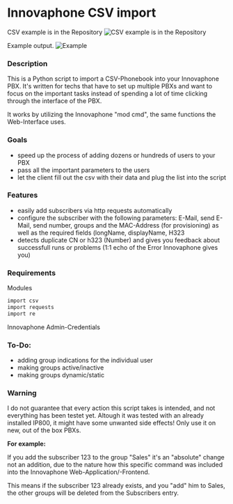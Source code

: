 # Innovaphone CSV import

CSV example is in the Repository
![CSV example is in the Repository](https://i.imgur.com/7YLxafo.png)

Example output.
![Example](https://i.imgur.com/c4hIlLp.png)

### Description
This is a Python script to import a CSV-Phonebook into your Innovaphone PBX.
It's written for techs that have to set up multiple PBXs and want to focus on the important tasks instead of
spending a lot of time clicking through the interface of the PBX.

It works by utilizing the Innovaphone "mod cmd", the same functions the Web-Interface uses.

### Goals
- speed up the process of adding dozens or hundreds of users to your PBX
- pass all the important parameters to the users
- let the client fill out the csv with their data and plug the list into the script

### Features
- easily add subscribers via http requests automatically
- configure the subscriber with the following parameters: E-Mail, send E-Mail, send number, groups and the MAC-Address (for provisioning) as well as the required fields (longName, displayName, H323
- detects duplicate CN or h323 (Number) and gives you feedback about successfull runs or problems (1:1 echo of the Error Innovaphone gives you)


### Requirements
Modules
```sh
import csv
import requests
import re
```

Innovaphone Admin-Credentials

### To-Do: 
  - adding group indications for the individual user
  - making groups active/inactive
  - making groups dynamic/static

### Warning

I do not guarantee that every action this script takes is intended, and not everything has been testet yet.
Altough it was tested with an already installed IP800, it might have some unwanted side effects!
Only use it on new, out of the box PBXs.

**For example:**

If you add the subscriber 123 to the group "Sales" it's an "absolute" change not an addition, due to the nature how this specific command was included into the Innovaphone Web-Application/-Frontend.

This means if the subscriber 123 already exists, and you "add" him to Sales, the other groups will be deleted from the Subscribers entry.
